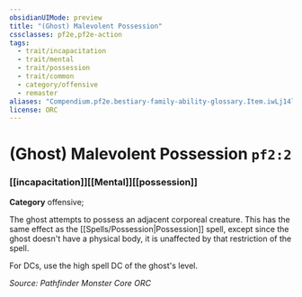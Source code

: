 ```yaml
---
obsidianUIMode: preview
title: "(Ghost) Malevolent Possession"
cssclasses: pf2e,pf2e-action
tags:
  - trait/incapacitation
  - trait/mental
  - trait/possession
  - trait/common
  - category/offensive
  - remaster
aliases: "Compendium.pf2e.bestiary-family-ability-glossary.Item.iwLj14liESK5OBN8"
license: ORC
---
```

# (Ghost) Malevolent Possession `pf2:2`

### [[incapacitation]][[Mental]][[possession]]

**Category** offensive; 




The ghost attempts to possess an adjacent corporeal creature. This has the same effect as the [[Spells/Possession|Possession]] spell, except since the ghost doesn't have a physical body, it is unaffected by that restriction of the spell.

For DCs, use the high spell DC of the ghost's level.

*Source: Pathfinder Monster Core*
*ORC*